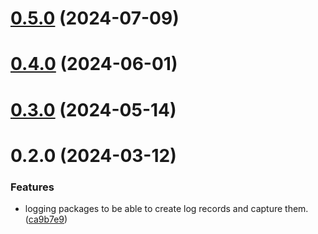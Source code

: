 # [0.5.0](https://github.com/rango-exchange/rango-client/compare/logging-core@0.3.0...logging-core@0.5.0) (2024-07-09)



# [0.4.0](https://github.com/rango-exchange/rango-client/compare/logging-core@0.3.0...logging-core@0.4.0) (2024-06-01)



# [0.3.0](https://github.com/rango-exchange/rango-client/compare/logging-core@0.2.0...logging-core@0.3.0) (2024-05-14)



# 0.2.0 (2024-03-12)


### Features

* logging packages to be able to create log records and capture them. ([ca9b7e9](https://github.com/rango-exchange/rango-client/commit/ca9b7e918d67bf0d93e5b8313264c5984f3adb4e))



